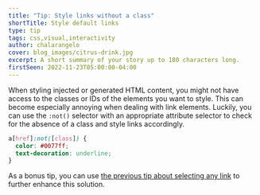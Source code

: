 ```yaml
---
title: "Tip: Style links without a class"
shortTitle: Style default links
type: tip
tags: css,visual,interactivity
author: chalarangelo
cover: blog_images/citrus-drink.jpg
excerpt: A short summary of your story up to 180 characters long.
firstSeen: 2022-11-23T05:00:00-04:00
---
```


When styling injected or generated HTML content, you might not have access to the classes or IDs of the elements you want to style. This can become especially annoying when dealing with link elements. Luckily, you can use the `:not()` selector with an appropriate attribute selector to check for the absence of a class and style links accordingly.

```css
a[href]:not([class]) {
  color: #0077ff;
  text-decoration: underline;
}
```

As a bonus tip, you can use [the previous tip about selecting any link](/articles/s/css-select-any-link) to further enhance this solution.
